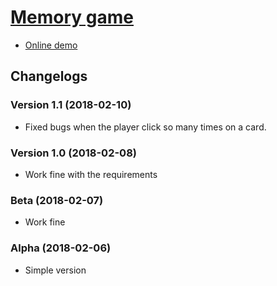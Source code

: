 # [Memory game](https://nguyenkhois.github.io/js-memorygame/)
* [Online demo](https://nguyenkhois.github.io/js-memorygame/)

## Changelogs

### Version 1.1 (2018-02-10)
* Fixed bugs when the player click so many times on a card.

### Version 1.0 (2018-02-08)
* Work fine with the requirements

### Beta (2018-02-07)
* Work fine

### Alpha (2018-02-06)
* Simple version